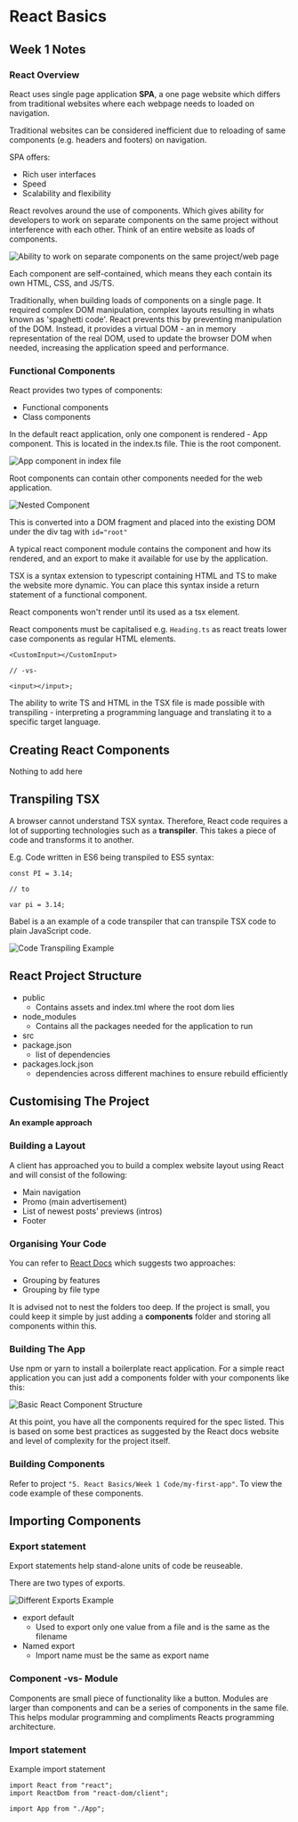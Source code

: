 # React Basics

## Week 1 Notes

### React Overview

React uses single page application **SPA**, a one page website which differs from traditional websites where each webpage needs to loaded on navigation.

Traditional websites can be considered inefficient due to reloading of same components (e.g. headers and footers) on navigation.

SPA offers:

- Rich user interfaces
- Speed
- Scalability and flexibility

React revolves around the use of components. Which gives ability for developers to work on separate components on the same project without interference with each other. Think of an entire website as loads of components.

![Ability to work on separate components on the same project/web page](assets/components-advantage-pic.png "Ability to work on separate components on the same project/web page")

Each component are self-contained, which means they each contain its own HTML, CSS, and JS/TS.

Traditionally, when building loads of components on a single page. It required complex DOM manipulation, complex layouts resulting in whats known as 'spaghetti code'. React prevents this by preventing manipulation of the DOM. Instead, it provides a virtual DOM - an in memory representation of the real DOM, used to update the browser DOM when needed, increasing the application speed and performance.

### Functional Components

React provides two types of components:

- Functional components
- Class components

In the default react application, only one component is rendered - App component. This is located in the index.ts file. Thie is the root component.

![App component in index file](assets/app-component-index.png "App component in index file")

Root components can contain other components needed for the web application.

![Nested Component](assets/nested-component.png "Nested Component")

This is converted into a DOM fragment and placed into the existing DOM under the div tag with `id="root"`

A typical react component module contains the component and how its rendered, and an export to make it available for use by the application.

TSX is a syntax extension to typescript containing HTML and TS to make the website more dynamic. You can place this syntax inside a return statement of a functional component.

React components won't render until its used as a tsx element.

React components must be capitalised e.g. `Heading.ts` as react treats lower case components as regular HTML elements.

```tsx
<CustomInput></CustomInput>

// -vs-

<input></input>;
```

The ability to write TS and HTML in the TSX file is made possible with transpiling - interpreting a programming language and translating it to a specific target language.

## Creating React Components

Nothing to add here

## Transpiling TSX

A browser cannot understand TSX syntax. Therefore, React code requires a lot of supporting technologies such as a **transpiler**. This takes a piece of code and transforms it to another.

E.g. Code written in ES6 being transpiled to ES5 syntax:

```tsx
const PI = 3.14;

// to

var pi = 3.14;
```

Babel is a an example of a code transpiler that can transpile TSX code to plain JavaScript code.

![Code Transpiling Example](assets/code-transpiling.png "Code Transpiling Example")

## React Project Structure

- public
  - Contains assets and index.tml where the root dom lies
- node_modules
  - Contains all the packages needed for the application to run
- src
- package.json
  - list of dependencies
- packages.lock.json
  - dependencies across different machines to ensure rebuild efficiently

## Customising The Project

**An example approach**

### Building a Layout

A client has approached you to build a complex website layout using React and will consist of the following:

- Main navigation
- Promo (main advertisement)
- List of newest posts' previews (intros)
- Footer

### Organising Your Code

You can refer to [React Docs](https://reactjs.org/docs/getting-started.html) which suggests two approaches:

- Grouping by features
- Grouping by file type

It is advised not to nest the folders too deep. If the project is small, you could keep it simple by just adding a **components** folder and storing all components within this.

### Building The App

Use npm or yarn to install a boilerplate react application. For a simple react application you can just add a components folder with your components like this:

![Basic React Component Structure](assets/simple-react-structure.png "Basic React Component Structure")

At this point, you have all the components required for the spec listed. This is based on some best practices as suggested by the React docs website and level of complexity for the project itself.

### Building Components

Refer to project `"5. React Basics/Week 1 Code/my-first-app"`. To view the code example of these components.

## Importing Components

### Export statement

Export statements help stand-alone units of code be reuseable.

There are two types of exports.

![Different Exports Example](assets/export-types.png "Different Exports Example")

- export default
  - Used to export only one value from a file and is the same as the filename
- Named export
  - Import name must be the same as export name

### Component -vs- Module

Components are small piece of functionality like a button. Modules are larger than components and can be a series of components in the same file. This helps modular programming and compliments Reacts programming architecture.

### Import statement

Example import statement

```tsx
import React from "react";
import ReactDom from "react-dom/client";

import App from "./App";
```
